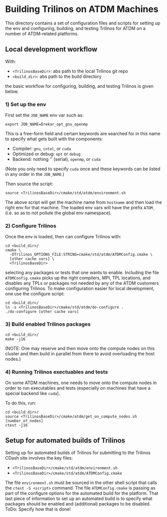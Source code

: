 # Building Trilinos on ATDM Machines

This directory contains a set of configuration files and scripts for setting up the env and configuring, building, and testing Trilinos for ATDM on a number of ATDM-related platforms.

## Local development workflow

With:

* `<TrilinosBaseDir>`: abs path to the local Trilinos git repo
* `<build_dir>`: abs path to the build directory

the basic workflow for configuring, building, and testing Trilinos is given below.

### 1) Set up the env

First set the `JOB_NAME` env var such as:

```
export JOB_NAME=Drekar_opt_gnu_openmp
```

This is a free-form field and certain keywords are searched for in this name to specify what gets built with the components:

* Compiler: `gnu`, `intel`, or `cuda`
* Optimized or debug: `opt` or `debug`
* Backend: nothing '' (serial), `openmp`, or `cuda`

(Note you only need to specify `cuda` once and these keywords can be listed in any order in the `JOB_NAME`.)

Then source the script:

```
source <TrilinosBaseDir>/cmake/std/atdm/environment.sh
```

The above script will get the machine name from `hostname` and then load the right env for that machine. The loaded env vars will have the prefix `ATDM_` (i.e. so as to not pollute the global env namespace).

### 2) Configure Trilinos

Once the env is loaded, then can configure Trilinos with:

```
cd <build_dir>/
cmake \
  -DTrilinos_OPTIONS_FILE:STRING=cmake/std/atdm/ATDMConfig.cmake \
  [other cache vars] \
  <TrilinosBaseDir>
```

selecting any packages or tests that one wants to enable.  Including the file `ATDMConfig.cmake` picks up the right compilers, MPI, TPL locations, and disables any TPLs or packages not needed by any of the ATDM customers configuring Trilinos.  To make configuration easier for local development, one use the configure script:

```
cd <build_dir>/
ln -s <TrilinosBaseDir>/cmake/std/atdm/do-configure .
./do-configure [other cache vars]
```

### 3) Build enabled Trilinos packages

```
cd <build_dir>/
make -j16
```

(NOTE: One may reserve and then move onto the compute nodes on this cluster and then build in parallel from there to avoid overloading the host nodes.)


### 4) Running Trilinos exectuables and tests

On some ATDM machines, one needs to move onto the compute nodes in order to run executables and tests (especially on machines that have a special backend like `cuda`).

To do this, run:

```
cd <build_dir>/
source <TrilinosBaseDir>/cmake/atdm/get_on_compute_nodes.sh [number_of_nodes]
ctest -j16
```

## Setup for automated builds of Trilinos

Setting up for automated builds of Trilinos for submitting to the Trilinos CDash site involves the key files:

* `<TrilinosBaseDir>/cmake/std/atdm/environment.sh`
* `<TrilinosBaseDir>/cmake/std/atdm/ATDMConfig.cmake`

The file `environment.sh` must be sourced in the other shell script that calls the `ctest -S <script>` command.  The file `ATDMConfig.cmake` is passing as part of the configure options for the automated build for the platform.  That last piece of information to set up an automated build is to specify what packages should be enabled and (additional) packages to be disabled.  ToDo: Specify how that is done!
